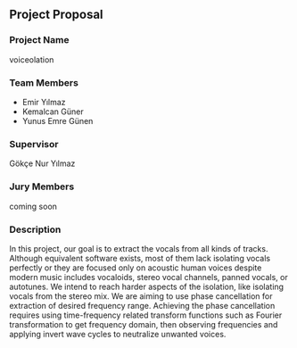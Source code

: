 ## Project Proposal

### Project Name
voiceolation

### Team Members
- Emir Yılmaz 
- Kemalcan Güner
- Yunus Emre Günen

### Supervisor 
Gökçe Nur Yılmaz 

### Jury Members
coming soon

### Description

In this project, our goal is to extract the vocals from all kinds of tracks. Although  equivalent software exists, most of them lack isolating vocals perfectly or they are focused only on acoustic human voices despite modern music includes vocaloids, stereo vocal channels, panned vocals, or autotunes. We intend to reach harder aspects of the isolation, like isolating vocals from the stereo mix. We are aiming to use phase cancellation for extraction of desired frequency range. Achieving the phase cancellation requires using time-frequency related transform functions such as Fourier transformation to get frequency domain, then observing frequencies and applying invert wave cycles to neutralize unwanted voices.
